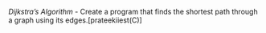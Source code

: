 
*Dijkstra’s Algorithm* - Create a program that finds the shortest path through a graph using its edges.[prateekiiest(C)]

